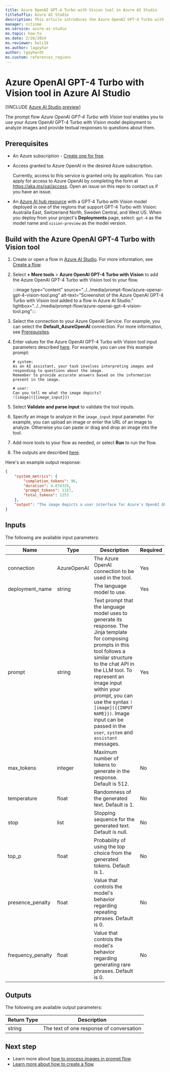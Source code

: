 ```yaml
---
title: Azure OpenAI GPT-4 Turbo with Vision tool in Azure AI Studio
titleSuffix: Azure AI Studio
description: This article introduces the Azure OpenAI GPT-4 Turbo with Vision tool for flows in Azure AI Studio.
manager: nitinme
ms.service: azure-ai-studio
ms.topic: how-to
ms.date: 2/26/2024
ms.reviewer: keli19
ms.author: lagayhar
author: lgayhardt
ms.custom: references_regions
---
```


# Azure OpenAI GPT-4 Turbo with Vision tool in Azure AI Studio

[!INCLUDE [Azure AI Studio preview](../../includes/preview-ai-studio.md)]

The prompt flow *Azure OpenAI GPT-4 Turbo with Vision* tool enables you to use your Azure OpenAI GPT-4 Turbo with Vision model deployment to analyze images and provide textual responses to questions about them.

## Prerequisites

- An Azure subscription - <a href="https://azure.microsoft.com/free/cognitive-services" target="_blank">Create one for free</a>.
- Access granted to Azure OpenAI in the desired Azure subscription.

    Currently, access to this service is granted only by application. You can apply for access to Azure OpenAI by completing the form at <a href="https://aka.ms/oai/access" target="_blank">https://aka.ms/oai/access</a>. Open an issue on this repo to contact us if you have an issue.

- An [Azure AI hub resource](../../how-to/create-azure-ai-resource.md) with a GPT-4 Turbo with Vision model deployed in one of the regions that support GPT-4 Turbo with Vision: Australia East, Switzerland North, Sweden Central, and West US. When you deploy from your project's **Deployments** page, select: `gpt-4` as the model name and `vision-preview` as the model version.

## Build with the Azure OpenAI GPT-4 Turbo with Vision tool

1. Create or open a flow in [Azure AI Studio](https://ai.azure.com). For more information, see [Create a flow](../flow-develop.md).
1. Select **+ More tools** > **Azure OpenAI GPT-4 Turbo with Vision** to add the Azure OpenAI GPT-4 Turbo with Vision tool to your flow.

    :::image type="content" source="../../media/prompt-flow/azure-openai-gpt-4-vision-tool.png" alt-text="Screenshot of the Azure OpenAI GPT-4 Turbo with Vision tool added to a flow in Azure AI Studio." lightbox="../../media/prompt-flow/azure-openai-gpt-4-vision-tool.png":::

1. Select the connection to your Azure OpenAI Service. For example, you can select the **Default_AzureOpenAI** connection. For more information, see [Prerequisites](#prerequisites).
1. Enter values for the Azure OpenAI GPT-4 Turbo with Vision tool input parameters described [here](#inputs). For example, you can use this example prompt:

    ```jinja
    # system:
    As an AI assistant, your task involves interpreting images and responding to questions about the image.
    Remember to provide accurate answers based on the information present in the image.
    
    # user:
    Can you tell me what the image depicts?
    ![image]({{image_input}})
    ```

1. Select **Validate and parse input** to validate the tool inputs.
1. Specify an image to analyze in the `image_input` input parameter. For example, you can upload an image or enter the URL of an image to analyze. Otherwise you can paste or drag and drop an image into the tool.
1. Add more tools to your flow as needed, or select **Run** to run the flow.
1. The outputs are described [here](#outputs).

Here's an example output response:

```json
{
    "system_metrics": {
        "completion_tokens": 96,
        "duration": 4.874329,
        "prompt_tokens": 1157,
        "total_tokens": 1253
    },
    "output": "The image depicts a user interface for Azure's OpenAI GPT-4 service. It is showing a configuration screen where settings related to the AI's behavior can be adjusted, such as the model (GPT-4), temperature, top_p, frequency penalty, etc. There's also an area where users can enter a prompt to generate text, and an option to include an image input for the AI to interpret, suggesting that this particular interface supports both text and image inputs."
}
```

## Inputs

The following are available input parameters:

| Name | Type | Description | Required |
| ---- | ---- | ----------- | -------- |
| connection             | AzureOpenAI | The Azure OpenAI connection to be used in the tool.                                              | Yes      |
| deployment\_name       | string      | The language model to use.                                                                      | Yes      |
| prompt                 | string      | Text prompt that the language model uses to generate its response. The Jinja template for composing prompts in this tool follows a similar structure to the chat API in the LLM tool. To represent an image input within your prompt, you can use the syntax `![image]({{INPUT NAME}})`. Image input can be passed in the `user`, `system` and `assistant` messages.                 | Yes      |
| max\_tokens            | integer     | Maximum number of tokens to generate in the response. Default is 512.                      | No       |
| temperature            | float       | Randomness of the generated text. Default is 1.                                            | No       |
| stop                   | list        | Stopping sequence for the generated text. Default is null.                                 | No       |
| top_p                  | float       | Probability of using the top choice from the generated tokens. Default is 1.               | No       |
| presence\_penalty      | float       | Value that controls the model's behavior regarding repeating phrases. Default is 0.      | No       |
| frequency\_penalty     | float       | Value that controls the model's behavior regarding generating rare phrases. Default is 0. | No       |

## Outputs

The following are available output parameters:

| Return Type | Description                              |
|-------------|------------------------------------------|
| string      | The text of one response of conversation |

## Next step

- Learn more about [how to process images in prompt flow](../flow-process-image.md).
- [Learn more about how to create a flow](../flow-develop.md).
